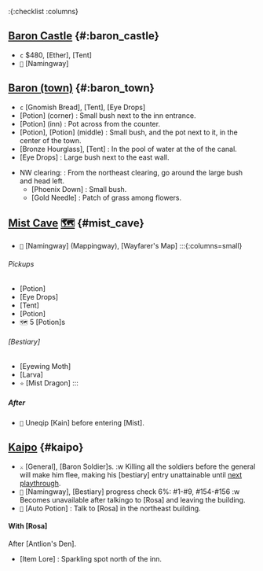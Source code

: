 :{:checklist :columns}

## [Baron Castle](@) {#:baron_castle}
* `c` $480, [Ether], [Tent]
* `💬` [Namingway]

## [Baron (town)](@) {#:baron_town}
* `c` [Gnomish Bread], [Tent], [Eye Drops]
* [Potion] (corner)
  : Small bush next to the inn entrance.
* [Potion] (inn)
  : Pot across from the counter.
* [Potion], [Potion] (middle)
  : Small bush, and the pot next to it, in the center of the town.
* [Bronze Hourglass], [Tent]
  : In the pool of water at the of the canal.
* [Eye Drops]
  : Large bush next to the east wall.
- NW clearing:
  : From the northeast clearing, go around the large bush and head left.
  * [Phoenix Down]
    : Small bush.  
  * [Gold Needle]
    : Patch of grass among flowers.
  

## [Mist Cave](@) [🗺️](https://steamcommunity.com/sharedfiles/filedetails/?id=317566256#407515) {#mist_cave}
* `💬` [Namingway] (Mappingway), [Wayfarer's Map]
:::{:columns=small}
###### Pickups
* [Potion]
* [Eye Drops]
* [Tent]
* [Potion]
* `🗺️` 5 [Potion]s
###### [Bestiary]
* [Eyewing Moth]
* [Larva]
* `⭐` [Mist Dragon]
:::
##### After
* `🧳` Uneqip [Kain] before entering [Mist].


## [Kaipo](@) {#kaipo}
* `⚔️` [General], [Baron Soldier]s.
  :w Killing all the soldiers before the general will make him flee, making his [bestiary] entry unattainable until [next playthrough](NG+).
* `💬` [Namingway], [Bestiary] progress check
    6%: #1-#9, #154-#156
    :w Becomes unavailable after talkingo to [Rosa] and leaving the building.
* `💬` [Auto Potion]
  : Talk to [Rosa] in the northeast building.

#### With [Rosa]
After [Antlion's Den].
* [Item Lore]
  : Sparkling spot north of the inn.